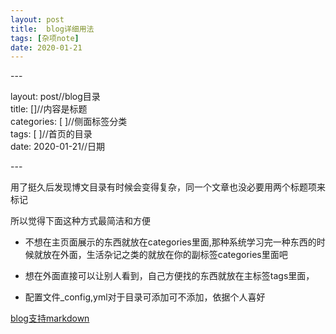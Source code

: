 ```yaml
---
layout: post
title:  blog详细用法
tags: [杂项note]
date: 2020-01-21
---
```



\-\-\-

layout: post//blog目录  
title:  \[\]//内容是标题  
categories: \[ \]//侧面标签分类  
tags: \[ \]//首页的目录  
date: 2020-01-21//日期  

\-\-\-

用了挺久后发现博文目录有时候会变得复杂，同一个文章也没必要用两个标题项来标记

所以觉得下面这种方式最简洁和方便

- 不想在主页面展示的东西就放在categories里面,那种系统学习完一种东西的时候就放在外面，生活杂记之类的就放在你的副标签categories里面吧

- 想在外面直接可以让别人看到，自己方便找的东西就放在主标签tags里面，

- 配置文件_config,yml对于目录可添加可不添加，依据个人喜好

[blog支持markdown](https://www.jianshu.com/p/f86e22eaa2f1)
